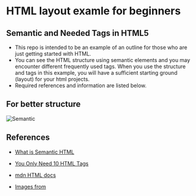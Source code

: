 # HTML layout examle for beginners

## Semantic  and Needed  Tags in HTML5 

- This repo is intended to be an example of an outline for those who are just getting started with HTML.
- You can see the HTML structure using semantic elements and you may encounter different frequently used tags. When you use the structure and tags in this example, you will have a sufficient starting ground (layout) for your html projects.
- Required references and information are listed below.

## For better structure

![Semantic](https://www.aleksandrhovhannisyan.com/assets/images/XG6AH2VZqt-1158.jpeg)



## References

- [What is Semantic HTML](https://en.wikipedia.org/wiki/Semantic_HTML)

- [You Only Need 10 HTML Tags](http://www.99lime.com/_bak/topics/you-only-need-10-tags/)

- [mdn HTML docs](https://developer.mozilla.org/en-US/docs/Web/HTML)

- [Images from](https://picsum.photos)



